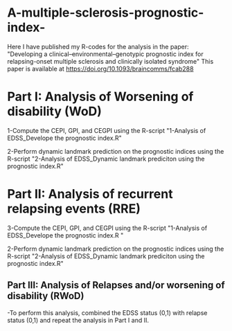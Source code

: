 # A-multiple-sclerosis-prognostic-index-
Here I have published my R-codes for the analysis in the paper: "Developing a clinical–environmental–genotypic prognostic index for relapsing-onset multiple sclerosis and clinically isolated syndrome"
This paper is available at https://doi.org/10.1093/braincomms/fcab288

# Part I: Analysis of Worsening of disability (WoD)

1-Compute the CEPI, GPI, and CEGPI using the R-script "1-Analysis of EDSS_Develope the prognostic index.R"

2-Perform dynamic landmark prediction on the prognostic indices using the R-script "2-Analysis of EDSS_Dynamic landmark prediciton using the prognostic index.R"

# Part II: Analysis of recurrent relapsing events (RRE)

3-Compute the CEPI, GPI, and CEGPI using the R-script "1-Analysis of EDSS_Develope the prognostic index.R "

2-Perform dynamic landmark prediction on the prognostic indices using the R-script "2-Analysis of EDSS_Dynamic landmark prediciton using the prognostic index.R"

## Part III: Analysis of Relapses and/or worsening of disability (RWoD)

-To perform this analysis, combined the EDSS status (0,1) with relapse status (0,1) and repeat the analysis in Part I and II.
